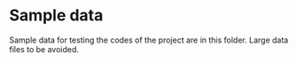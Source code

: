 # Sample data
Sample data for testing the codes of the project are in this folder. Large data files to be avoided.
